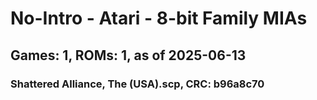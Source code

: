# No-Intro - Atari - 8-bit Family MIAs
## Games: 1, ROMs: 1, as of 2025-06-13

### Shattered Alliance, The (USA).scp, CRC: b96a8c70
